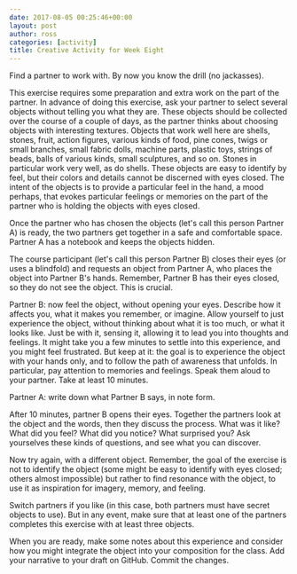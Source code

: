 ```yaml
---
date: 2017-08-05 00:25:46+00:00
layout: post
author: ross
categories: [activity]
title: Creative Activity for Week Eight
---
```


Find a partner to work with. By now you know the drill (no jackasses).

This exercise requires some preparation and extra work on the part of the partner. In advance of doing this exercise, ask your partner to select several objects without telling you what they are. These objects should be collected over the course of a couple of days, as the partner thinks about choosing objects with interesting textures. Objects that work well here are shells, stones, fruit, action figures, various kinds of food, pine cones, twigs or small branches, small fabric dolls, machine parts, plastic toys, strings of beads, balls of various kinds, small sculptures, and so on. Stones in particular work very well, as do shells. These objects are easy to identify by feel, but their colors and details cannot be discerned with eyes closed. The intent of the objects is to provide a particular feel in the hand, a mood perhaps, that evokes particular feelings or memories on the part of the partner who is holding the objects with eyes closed.

Once the partner who has chosen the objects (let's call this person Partner A) is ready, the two partners get together in a safe and comfortable space. Partner A has a notebook and keeps the objects hidden.

The course participant (let's call this person Partner B) closes their eyes (or uses a blindfold) and requests an object from Partner A, who places the object into Partner B's hands. Remember, Partner B has their eyes closed, so they do not see the object. This is crucial.

Partner B: now feel the object, without opening your eyes. Describe how it affects you, what it makes you remember, or imagine. Allow yourself to just experience the object, without thinking about what it is too much, or what it looks like. Just be with it, sensing it, allowing it to lead you into thoughts and feelings. It might take you a few minutes to settle into this experience, and you might feel frustrated. But keep at it: the goal is to experience the object with your hands only, and to follow the path of awareness that unfolds. In particular, pay attention to memories and feelings. Speak them aloud to your partner. Take at least 10 minutes.

Partner A: write down what Partner B says, in note form.

After 10 minutes, partner B opens their eyes. Together the partners look at the object and the words, then they discuss the process. What was it like? What did you feel? What did you notice? What surprised you? Ask yourselves these kinds of questions, and see what you can discover.

Now try again, with a different object. Remember, the goal of the exercise is not to identify the object (some might be easy to identify with eyes closed; others almost impossible) but rather to find resonance with the object, to use it as inspiration for imagery, memory, and feeling.

Switch partners if you like (in this case, both partners must have secret objects to use). But in any event, make sure that at least one of the partners completes this exercise with at least three objects.

When you are ready, make some notes about this experience and consider how you might integrate the object into your composition for the class. Add your narrative to your draft on GitHub. Commit the changes.
